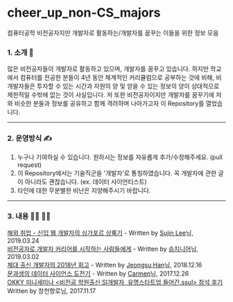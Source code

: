 # cheer_up_non-CS_majors
컴퓨터공학 비전공자지만 개발자로 활동하는/개발자를 꿈꾸는 이들을 위한 정보 모음 

### 1. 소개 :speech_balloon: 
많은 비전공자들이 개발자로 활동하고 있으며, 개발자를 꿈꾸고 있습니다. 하지만 학교에서 컴퓨터를 전공한 분들이 4년 동안 체계적인 커리큘럼으로 공부하는 것에 비해, 비개발자들은 투자할 수 있는 시간과 자원의 양 및 얻을 수 있는 정보의 양이 상대적으로 제한적일 수밖에 없는 것이 사실입니다. 저 또한 비전공자이지만 개발자를 꿈꾸기에 저와 비슷한 분들과 정보를 공유하고 함께 격려하며 나아가고자 이 Repository를 열었습니다.

* * *

### 2. 운영방식 :writing_hand:
1. 누구나 기여하실 수 있습니다. 원하시는 정보를 자유롭게 추가/수정해주세요. (pull request)
2. 이 Repository에서는 기술직군을 '개발자'로 통칭하였습니다. 꼭 개발자에 관한 글이 아니라도 괜찮습니다. (ex. 데이터 사이언티스트)
3. 타인에 대한 무분별한 비난은 지양해주시기 바랍니다. 

* * *

### 3. 내용 :woman_technologist: :man_technologist:
[해외 취업 - 신입 웹 개발자의 싱가포르 상륙기](https://sujinlee.me/how-i-landed-my-dream-job-in-sg/) - Written by [Sujin Lee](https://github.com/sujinleeme)님, 2019.03.24    
[비전공자로 개발자 커리어를 시작하는 사람들에게](https://www.youtube.com/watch?v=5bIzMeC6Djk) - Written by [승지니어](https://www.youtube.com/channel/UCW4ixpFivk6eJl8b5bFOLkg)님, 2019.03.02  
[체대 출신 개발자의 2018년 회고](https://ryan-han.com/post/memoirs/memoirs2018/) - Written by [Jeongsu Han](https://github.com/integerous)님, 2018.12.16    
[문과생의 데이터 사이언스 도전기](https://brunch.co.kr/@carmenlee/46) - Written by [Carmen](https://brunch.co.kr/@carmenlee#info)님, 2017.12.26    
[OKKY 미니세미나 <비전공 학원출신 SI개발자, 유명스타트업 들어간.ssul> 참석 후기](https://jojoldu.tistory.com/247) Written by 창천향로님, 2017.11.17
